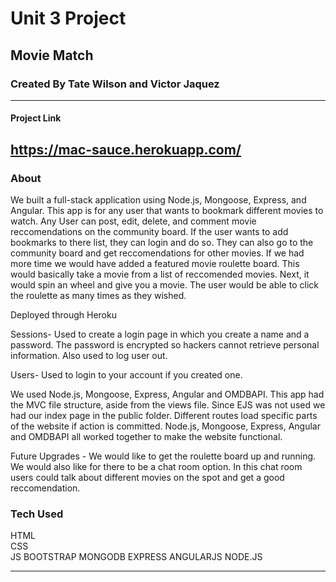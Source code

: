 # Unit 3 Project

## Movie Match

### Created By Tate Wilson and Victor Jaquez

---
#### Project Link
<https://mac-sauce.herokuapp.com/>
---

### About
We built a full-stack application using Node.js, Mongoose, Express, and Angular. This app is for any user that wants to bookmark different movies to watch. Any User can post, edit, delete, and comment movie reccomendations on the community board. If the user wants to add bookmarks to there list, they can login and do so. They can also go to the community board and get reccomendations for other movies. If we had more time we would have added a featured movie roulette board. This would basically take a movie from a list of reccomended movies. Next, it would spin an wheel and give you a movie. The user would be able to click the roulette as many times as they wished. 

Deployed through Heroku

Sessions- Used to create a login page in which you create a name and a password. The password is encrypted so hackers cannot retrieve personal information. Also used to log user out.

Users- Used to login to your account if you created one.

We used Node.js, Mongoose, Express, Angular and OMDBAPI. This app had the MVC file structure, aside from the views file. Since EJS was not used we had our index page in the public folder.  Different routes load specific parts of the website if action is committed. Node.js, Mongoose, Express, Angular and OMDBAPI all worked together to make the website functional.

Future Upgrades - We would like to get the roulette board up and running. We would also like for there to be a chat room option. In this chat room users could talk about different movies on the spot and get a good reccomendation. 

### Tech Used
HTML  
CSS  
JS
BOOTSTRAP
MONGODB
EXPRESS
ANGULARJS
NODE.JS

---


